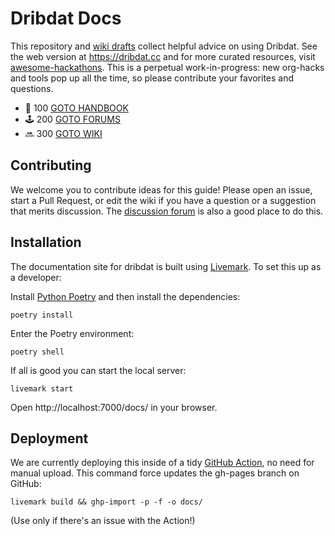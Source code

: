 # Dribdat Docs

This repository and [wiki drafts](https://github.com/dribdat/docs/wiki) collect helpful advice on using Dribdat. See the web version at https://dribdat.cc and for more curated resources, visit [awesome-hackathons](https://github.com/dribdat/awesome-hackathon?tab=readme-ov-file#awesome-hackathon).
This is a perpetual work-in-progress: new org-hacks and tools pop up all the time, so please contribute your favorites and questions.

- 📖 100 [GOTO HANDBOOK](https://dribdat.cc)
- 🕹️ 200 [GOTO FORUMS](https://github.com/orgs/dribdat/discussions)
- 🔜 300 [GOTO WIKI](https://github.com/dribdat/docs/wiki/)

## Contributing

We welcome you to contribute ideas for this guide! Please open an issue, start a Pull Request, or edit the wiki if you have a question or a suggestion that merits discussion. The [discussion forum](https://github.com/orgs/dribdat/discussions) is also a good place to do this.

## Installation

The documentation site for dribdat is built using [Livemark](https://livemark.frictionlessdata.io/). To set this up as a developer:

Install [Python Poetry](https://python-poetry.org/) and then install the dependencies:

`poetry install`

Enter the Poetry environment:

`poetry shell`

If all is good you can start the local server:

`livemark start`

Open http://localhost:7000/docs/ in your browser.

## Deployment

We are currently deploying this inside of a tidy [GitHub Action](.github/workflows/livemark-gh-pages.yml), no need for manual upload. This command force updates the gh-pages branch on GitHub:

`livemark build && ghp-import -p -f -o docs/`

(Use only if there's an issue with the Action!)
